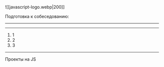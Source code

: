 ![[javascript-logo.webp|200]]

Подготовка к собеседованию:
___
___

1. 1
2. 2
3. 3

___
Проекты на JS

